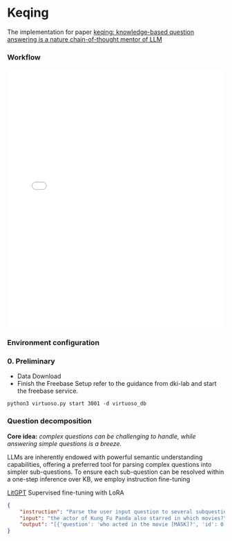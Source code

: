 # Keqing
The implementation for paper [keqing: knowledge-based question answering is a nature chain-of-thought mentor of LLM](https://arxiv.org/abs/2401.00426)

### Workflow
<embed src="assets/workflow.pdf" type="application/pdf" width="100%" height="600px" />

### Environment configuration

### 0. Preliminary
- Data Download
- Finish the Freebase Setup refer to the guidance from dki-lab and start the freebase service.
```
python3 virtuoso.py start 3001 -d virtuoso_db
```

### Question decomposition
**Core idea:** *complex questions can be challenging to handle, while answering simple questions is a breeze.*

LLMs are inherently endowed with powerful semantic understanding capabilities, offering a preferred tool for parsing complex questions into simpler sub-questions. To ensure each sub-question can be resolved within a one-step inference over KB, we employ instruction fine-tuning

[LitGPT](https://github.com/Lightning-AI/litgpt)
Supervised fine-tuning with LoRA
```JSON
{
    "instruction": "Parse the user input question to several subquestions: [{'question': subquestion, 'id': subquestion_id, 'dep': dependency_subquestion_id, 'seed_entity': seed_entity or <GENERATED>-dep_id}]...",
    "input": "the actor of Kung Fu Panda also starred in which movies?",
    "output": "[{'question': 'who acted in the movie [MASK]?', 'id': 0, 'dep': [-1], 'seed_entity': ['Kung Fu Panda']}, {'question': 'what films did [MASK] act in?', 'id': 1, 'dep': [0], 'seed_entity': ['<GENERATED>-0']}]"
}
```
